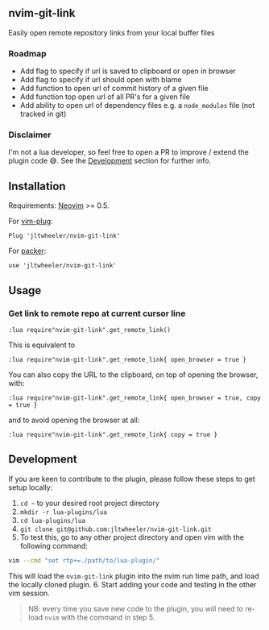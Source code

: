## nvim-git-link
Easily open remote repository links from your local buffer files

### Roadmap

- Add flag to specify if url is saved to clipboard or open in browser
- Add flag to specify if url should open with blame
- Add function to open url of commit history of a given file
- Add function top open url of all PR's for a given file
- Add ability to open url of dependency files e.g. a `node_modules` file (not
  tracked in git)

### Disclaimer

I'm not a lua developer, so feel free to open a PR to improve / extend 
the plugin code 😅. See the [Development](#development) section for further info.

## Installation

Requirements: [Neovim](https://neovim.io/) >= 0.5.

For [vim-plug](https://github.com/junegunn/vim-plug):
```
Plug 'jltwheeler/nvim-git-link'
```
For [packer](https://github.com/wbthomason/packer.nvim):
```
use 'jltwheeler/nvim-git-link'
```

## Usage

### Get link to remote repo at current cursor line

```
:lua require"nvim-git-link".get_remote_link()
```
This is equivalent to
```
:lua require"nvim-git-link".get_remote_link{ open_browser = true }
```
You can also copy the URL to the clipboard, on top of opening the browser, with:
```
:lua require"nvim-git-link".get_remote_link{ open_browser = true, copy = true }
```
and to avoid opening the browser at all:
```
:lua require"nvim-git-link".get_remote_link{ copy = true }
```

## Development

If you are keen to contribute to the plugin, please follow these steps to
get setup locally:

1. `cd ~` to your desired root project directory
2. `mkdir -r lua-plugins/lua`
3. `cd lua-plugins/lua`
4. `git clone git@github.com:jltwheeler/nvim-git-link.git`
5. To test this, go to any other project directory and open vim with the following
command:
```sh
vim --cmd "set rtp+=./path/to/lua-plugin/"
```
This will load the `nvim-git-link` plugin into the nvim run time path, and 
load the locally cloned plugin.
6. Start adding your code and testing in the other vim session. 

> NB: every time you save new code to the plugin, you will need to re-load 
`nvim` with the command in step 5.
